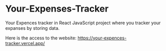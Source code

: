 # Your-Expenses-Tracker
Your Expences tracker in React JavaScript project where you tracker your expanses by storing data.

Here is the access to the website: https://your-expences-tracker.vercel.app/
